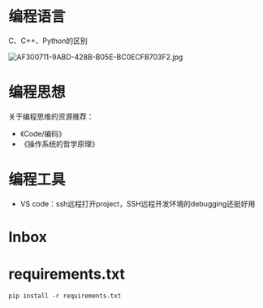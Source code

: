 




# 编程语言


C、C++、Python的区别

![AF300711-9ABD-428B-B05E-BC0ECFB703F2.jpg](https://s2.loli.net/2025/08/12/SFZ5lcd1zLao6xX.jpg)

# 编程思想

关于编程思维的资源推荐：
- 《Code/编码》
- 《操作系统的哲学原理》

# 编程工具

- VS code：ssh远程打开project，SSH远程开发环境的debugging还挺好用

# Inbox

# requirements.txt

```
pip install -r requirements.txt
```
